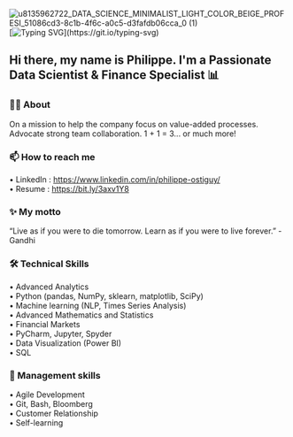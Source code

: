 ![u8135962722_DATA_SCIENCE_MINIMALIST_LIGHT_COLOR_BEIGE_PROFESI_51086cd3-8c1b-4f6c-a0c5-d3fafdb06cca_0 (1)](https://github.com/user-attachments/assets/a2b4d280-68b6-4147-a284-2c36f6e308ba)
[![Typing SVG](https://readme-typing-svg.demolab.com?font=Fira+Code&size=26&pause=1000&color=1877F7&center=true&width=700&height=52&lines=Hi%2C+I'm+Philippe+%F0%9F%91%A8%E2%80%8D%F0%9F%92%BB+%E2%80%94+welcome+to+my+profile!)](https://git.io/typing-svg)


## Hi there, my name is Philippe. I'm a Passionate Data Scientist & Finance Specialist 📊

###  👨‍💻 About
On a mission to help the company focus on value-added processes. Advocate strong team collaboration. 1 + 1 = 3... or much more!

### 📫 How to reach me
• LinkedIn : https://www.linkedin.com/in/philippe-ostiguy/ <br>
• Resume : https://bit.ly/3axv1Y8

### ✨ My motto
“Live as if you were to die tomorrow. Learn as if you were to live forever.” - Gandhi

### 🛠️ Technical Skills
• Advanced Analytics <br>
• Python (pandas, NumPy, sklearn, matplotlib, SciPy) <br>
• Machine learning (NLP, Times Series Analysis) <br>
• Advanced Mathematics and Statistics <br>
• Financial Markets <br>
• PyCharm, Jupyter, Spyder <br>
• Data Visualization (Power BI) <br>
• SQL

###  💼 Management skills
• Agile Development <br>
• Git, Bash, Bloomberg <br>
• Customer Relationship <br>
• Self-learning  <br>
